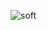 ![soft](https://capsule-render.vercel.app/api?type=soft&color=gradient&text=Time%20is%20Money!&fontSize=40&animation=twinkling)
